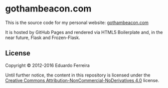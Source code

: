 gothambeacon.com
================

This is the source code for my personal website: [gothambeacon.com](http://gothambeacon.com)

It is hosted by GitHub Pages and rendered via HTML5 Boilerplate and, in the near future, Flask and Frozen-Flask.

## License

Copyright © 2012-2016 Eduardo Ferreira

Until further notice, the content in this repository is licensed under the 
[Creative Commons Attribution-NonCommercial-NoDerivatives 4.0](https://creativecommons.org/licenses/by-nc-nd/4.0/)
license.
